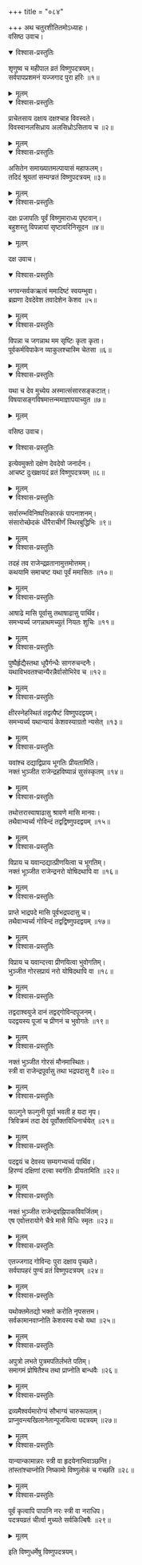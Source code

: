 +++
title = "०८४"

+++
अथ चतुरशीतितमोऽध्याहः।  
वसिष्ठ उवाच।  

<details open><summary>विश्वास-प्रस्तुतिः</summary>

शृणुष्व च महीपाल व्रतं विष्णुपदत्रयम्।  
सर्वपापप्रशमनं यज्जगाद पुरा हरिः ॥१॥
</details>

<details><summary>मूलम्</summary>

शृणुष्व च महीपाल व्रतं विष्णुपदत्रयम्।  
सर्वपापप्रशमनं यज्जगाद पुरा हरिः ॥१॥
</details>


<details open><summary>विश्वास-प्रस्तुतिः</summary>

प्राचेतसाय दक्षाय दक्षश्चाह विवस्वते।  
विवस्वानलसिध्राय अलसिध्रोऽसिताय च ॥२॥
</details>

<details><summary>मूलम्</summary>

प्राचेतसाय दक्षाय दक्षश्चाह विवस्वते।  
विवस्वानलसिध्राय अलसिध्रोऽसिताय च ॥२॥
</details>


<details open><summary>विश्वास-प्रस्तुतिः</summary>

असितेन समाख्यातमल्पायासं महाफलम्।  
तदिदं श्रूयतां सम्यग्व्रतं विष्णुपदत्रयम् ॥३॥
</details>

<details><summary>मूलम्</summary>

असितेन समाख्यातमल्पायासं महाफलम्।  
तदिदं श्रूयतां सम्यग्व्रतं विष्णुपदत्रयम् ॥३॥
</details>


<details open><summary>विश्वास-प्रस्तुतिः</summary>

दक्षः प्रजापतिः पूर्वं विष्णुमाराध्य पृष्टवान्।  
बहुशस्तु विपन्नायां सृष्टावरिनिसूदन ॥४॥
</details>

<details><summary>मूलम्</summary>

दक्षः प्रजापतिः पूर्वं विष्णुमाराध्य पृष्टवान्।  
बहुशस्तु विपन्नायां सृष्टावरिनिसूदन ॥४॥
</details>

दक्ष उवाच।  

<details open><summary>विश्वास-प्रस्तुतिः</summary>

भगवन्सर्वकऋत्वं ममादिष्टं स्वयम्भुवा।  
ब्रह्मणा देवदेवेश तवादेशेन केशव ॥५॥
</details>

<details><summary>मूलम्</summary>

भगवन्सर्वकऋत्वं ममादिष्टं स्वयम्भुवा।  
ब्रह्मणा देवदेवेश तवादेशेन केशव ॥५॥
</details>


<details open><summary>विश्वास-प्रस्तुतिः</summary>

विपन्ना च जगन्नाथ मम सृष्टिः कृता कृता।  
पूर्वकर्मविपाकेन व्याकुलश्चास्मि चेतसा ॥६॥
</details>

<details><summary>मूलम्</summary>

विपन्ना च जगन्नाथ मम सृष्टिः कृता कृता।  
पूर्वकर्मविपाकेन व्याकुलश्चास्मि चेतसा ॥६॥
</details>


<details open><summary>विश्वास-प्रस्तुतिः</summary>

यथा च देव मुच्येय अस्मात्संसारसङ्कटात्।  
विषयासङ्गविषमात्तन्ममाज्ञापयाच्युत ॥७॥
</details>

<details><summary>मूलम्</summary>

यथा च देव मुच्येय अस्मात्संसारसङ्कटात्।  
विषयासङ्गविषमात्तन्ममाज्ञापयाच्युत ॥७॥
</details>

वसिष्ठ उवाच।  

<details open><summary>विश्वास-प्रस्तुतिः</summary>

इत्येवमुक्तो दक्षेण देवदेवो जनार्दनः।  
आचष्ट दुःखक्षयदं व्रतं विष्णुपदत्रयम् ॥८॥
</details>

<details><summary>मूलम्</summary>

इत्येवमुक्तो दक्षेण देवदेवो जनार्दनः।  
आचष्ट दुःखक्षयदं व्रतं विष्णुपदत्रयम् ॥८॥
</details>


<details open><summary>विश्वास-प्रस्तुतिः</summary>

सर्वारम्भविनिष्पत्तिकारकं पापनाशनम्।  
संसारोच्छेदकं धीरैराचीर्णं स्थिरबुद्धिभिः ॥९॥
</details>

<details><summary>मूलम्</summary>

सर्वारम्भविनिष्पत्तिकारकं पापनाशनम्।  
संसारोच्छेदकं धीरैराचीर्णं स्थिरबुद्धिभिः ॥९॥
</details>


<details open><summary>विश्वास-प्रस्तुतिः</summary>

तदहं तव राजेन्द्रव्रतानामुत्तमोत्तमम्।  
कथयामि समाचष्ट यथा पूर्वं ममासितः ॥१०॥
</details>

<details><summary>मूलम्</summary>

तदहं तव राजेन्द्रव्रतानामुत्तमोत्तमम्।  
कथयामि समाचष्ट यथा पूर्वं ममासितः ॥१०॥
</details>


<details open><summary>विश्वास-प्रस्तुतिः</summary>

आषाढे मासि पूर्वासु तथाषाढासु पार्थिव।  
समभ्यर्च्य जगन्नाथमच्युतं नियतः शुचिः ॥११॥
</details>

<details><summary>मूलम्</summary>

आषाढे मासि पूर्वासु तथाषाढासु पार्थिव।  
समभ्यर्च्य जगन्नाथमच्युतं नियतः शुचिः ॥११॥
</details>


<details open><summary>विश्वास-प्रस्तुतिः</summary>

पुष्पैर्हृद्यैस्तथा धूपैर्गन्धैः सागरुचन्दनैः।  
यथाविभवतश्चान्यैरन्नैर्वासोभिरेव च ॥१२॥
</details>

<details><summary>मूलम्</summary>

पुष्पैर्हृद्यैस्तथा धूपैर्गन्धैः सागरुचन्दनैः।  
यथाविभवतश्चान्यैरन्नैर्वासोभिरेव च ॥१२॥
</details>


<details open><summary>विश्वास-प्रस्तुतिः</summary>

क्षीरस्नेहस्थितं तद्वत्पैष्टं विष्णुपदद्वयम्।  
समभ्यर्च्य यथान्यायं केशवस्याग्रतो न्यसेत् ॥१३॥
</details>

<details><summary>मूलम्</summary>

क्षीरस्नेहस्थितं तद्वत्पैष्टं विष्णुपदद्वयम्।  
समभ्यर्च्य यथान्यायं केशवस्याग्रतो न्यसेत् ॥१३॥
</details>


<details open><summary>विश्वास-प्रस्तुतिः</summary>

यवांश्च दद्याद्विप्राय भूगतिः प्रीयतामिति।  
नक्तं भुञ्जीत राजेन्द्रहविष्यान्नं सुसंस्कृतम् ॥१४॥
</details>

<details><summary>मूलम्</summary>

यवांश्च दद्याद्विप्राय भूगतिः प्रीयतामिति।  
नक्तं भुञ्जीत राजेन्द्रहविष्यान्नं सुसंस्कृतम् ॥१४॥
</details>


<details open><summary>विश्वास-प्रस्तुतिः</summary>

तथोत्तरास्वाषाढासु श्रावणे मासि मानवः।  
तथैवाभ्यर्च्य गोविन्दं तद्वद्विष्णुपदद्वयम् ॥१५॥
</details>

<details><summary>मूलम्</summary>

तथोत्तरास्वाषाढासु श्रावणे मासि मानवः।  
तथैवाभ्यर्च्य गोविन्दं तद्वद्विष्णुपदद्वयम् ॥१५॥
</details>


<details open><summary>विश्वास-प्रस्तुतिः</summary>

विप्राय च यवान्दद्यात्प्रीणयित्वा च भूगतिम्।  
नक्तं भूञ्जीत राजेन्द्रनरो योषिदथापि वा ॥१६॥
</details>

<details><summary>मूलम्</summary>

विप्राय च यवान्दद्यात्प्रीणयित्वा च भूगतिम्।  
नक्तं भूञ्जीत राजेन्द्रनरो योषिदथापि वा ॥१६॥
</details>


<details open><summary>विश्वास-प्रस्तुतिः</summary>

प्राप्ते भाद्रपदे मासि पूर्वभद्रपदासु च।  
तथैवाभ्यर्च्य गोविन्दं तद्वद्विष्णुपदद्वयम् ॥१७॥
</details>

<details><summary>मूलम्</summary>

प्राप्ते भाद्रपदे मासि पूर्वभद्रपदासु च।  
तथैवाभ्यर्च्य गोविन्दं तद्वद्विष्णुपदद्वयम् ॥१७॥
</details>


<details open><summary>विश्वास-प्रस्तुतिः</summary>

विप्राय च यवान्दत्त्वा प्रीणयित्वा भुवोगतिम्।  
भुञ्जीत गोरसप्रायं नरो योषिदथापि वा ॥१८॥
</details>

<details><summary>मूलम्</summary>

विप्राय च यवान्दत्त्वा प्रीणयित्वा भुवोगतिम्।  
भुञ्जीत गोरसप्रायं नरो योषिदथापि वा ॥१८॥
</details>


<details open><summary>विश्वास-प्रस्तुतिः</summary>

तद्वदाश्वयुजे दानं तद्वद्गोविन्दपूजनम्।  
पदद्वयस्य पूजां च प्रीणनं च भुवोगतेः ॥१९॥
</details>

<details><summary>मूलम्</summary>

तद्वदाश्वयुजे दानं तद्वद्गोविन्दपूजनम्।  
पदद्वयस्य पूजां च प्रीणनं च भुवोगतेः ॥१९॥
</details>


<details open><summary>विश्वास-प्रस्तुतिः</summary>

नक्तं भुञ्जीत गोरसं मौनमास्थितः।  
स्त्री वा राजेन्द्रपूर्वासु तथा भद्रपदासु वै ॥२०॥
</details>

<details><summary>मूलम्</summary>

नक्तं भुञ्जीत गोरसं मौनमास्थितः।  
स्त्री वा राजेन्द्रपूर्वासु तथा भद्रपदासु वै ॥२०॥
</details>


<details open><summary>विश्वास-प्रस्तुतिः</summary>

फाल्गुने फल्गुनी पूर्वा भवती ह यदा नृप।  
त्रिविक्रमं तदा देवं पूर्वोक्तविधिनार्चयेत् ॥२१॥
</details>

<details><summary>मूलम्</summary>

फाल्गुने फल्गुनी पूर्वा भवती ह यदा नृप।  
त्रिविक्रमं तदा देवं पूर्वोक्तविधिनार्चयेत् ॥२१॥
</details>


<details open><summary>विश्वास-प्रस्तुतिः</summary>

पदद्वयं च देवस्य सम्यगभ्यर्च्य पार्थिव।  
हिरण्यं दक्षिणां दत्त्वा स्वर्गतिः प्रीयतामिति ॥२२॥
</details>

<details><summary>मूलम्</summary>

पदद्वयं च देवस्य सम्यगभ्यर्च्य पार्थिव।  
हिरण्यं दक्षिणां दत्त्वा स्वर्गतिः प्रीयतामिति ॥२२॥
</details>


<details open><summary>विश्वास-प्रस्तुतिः</summary>

नक्तं भुञ्जीत राजेन्द्रवह्निपाकविवर्जितम्।  
एष एवोत्तरायोगे चैत्रे मासे विधिः स्मृतः ॥२३॥
</details>

<details><summary>मूलम्</summary>

नक्तं भुञ्जीत राजेन्द्रवह्निपाकविवर्जितम्।  
एष एवोत्तरायोगे चैत्रे मासे विधिः स्मृतः ॥२३॥
</details>


<details open><summary>विश्वास-प्रस्तुतिः</summary>

एतज्जगाद गोविन्दः पुरा दक्षाय पृच्छते।  
सर्वपापहरं पुण्यं व्रतं विष्णुपदत्रयम् ॥२४॥
</details>

<details><summary>मूलम्</summary>

एतज्जगाद गोविन्दः पुरा दक्षाय पृच्छते।  
सर्वपापहरं पुण्यं व्रतं विष्णुपदत्रयम् ॥२४॥
</details>


<details open><summary>विश्वास-प्रस्तुतिः</summary>

यथोक्तमेतद्यो भक्तो करोति नृपसत्तम।  
सर्वकामानवाप्नोति केशवस्य वचो यथा ॥२५॥
</details>

<details><summary>मूलम्</summary>

यथोक्तमेतद्यो भक्तो करोति नृपसत्तम।  
सर्वकामानवाप्नोति केशवस्य वचो यथा ॥२५॥
</details>


<details open><summary>विश्वास-प्रस्तुतिः</summary>

अपुत्रो लभते पुत्रमपतिर्लभते पतिम्।  
समागमं प्रोषितैश्च तथा प्राप्नोति बान्धवैः ॥२६॥
</details>

<details><summary>मूलम्</summary>

अपुत्रो लभते पुत्रमपतिर्लभते पतिम्।  
समागमं प्रोषितैश्च तथा प्राप्नोति बान्धवैः ॥२६॥
</details>


<details open><summary>विश्वास-प्रस्तुतिः</summary>

द्रव्यमैश्वर्यमारोग्यं सौभाग्यं चारुरूपताम्।  
प्राप्नुवन्त्यखिलानेतान्पूजयित्वा पदत्रयम् ॥२७॥
</details>

<details><summary>मूलम्</summary>

द्रव्यमैश्वर्यमारोग्यं सौभाग्यं चारुरूपताम्।  
प्राप्नुवन्त्यखिलानेतान्पूजयित्वा पदत्रयम् ॥२७॥
</details>


<details open><summary>विश्वास-प्रस्तुतिः</summary>

यान्यान्कामान्नरः स्त्री वा हृदयेनाभिवाञ्छन्ति।  
तांस्तांश्चाप्नोति निष्कामो विष्णुलोकं च गच्छति ॥२८॥
</details>

<details><summary>मूलम्</summary>

यान्यान्कामान्नरः स्त्री वा हृदयेनाभिवाञ्छन्ति।  
तांस्तांश्चाप्नोति निष्कामो विष्णुलोकं च गच्छति ॥२८॥
</details>


<details open><summary>विश्वास-प्रस्तुतिः</summary>

पूर्वं कृत्वापि पापानि नरः स्त्री वा नराधिप।  
पदत्रयव्रतं चीर्त्वा मुच्यते सर्वकिल्बिषैः ॥२९॥
</details>

<details><summary>मूलम्</summary>

पूर्वं कृत्वापि पापानि नरः स्त्री वा नराधिप।  
पदत्रयव्रतं चीर्त्वा मुच्यते सर्वकिल्बिषैः ॥२९॥
</details>

इति विष्णुधर्मेषु विष्णुपदत्रयम्।  
